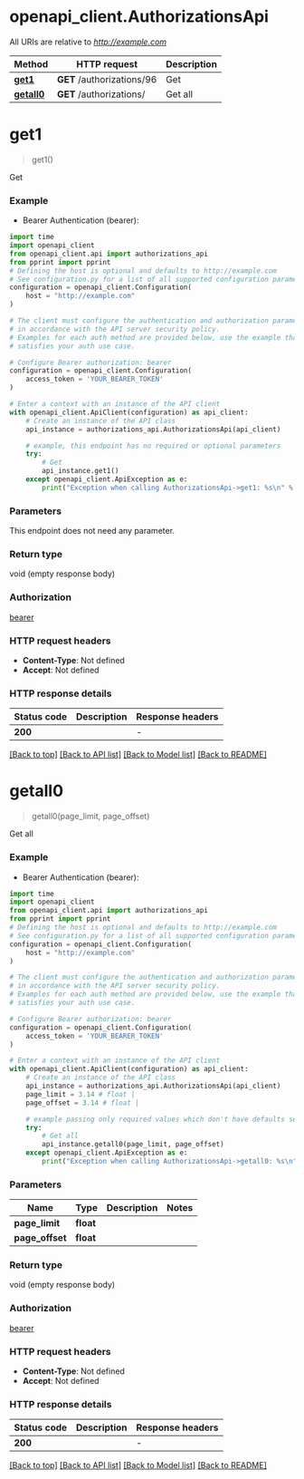 # openapi_client.AuthorizationsApi

All URIs are relative to *http://example.com*

Method | HTTP request | Description
------------- | ------------- | -------------
[**get1**](AuthorizationsApi.md#get1) | **GET** /authorizations/96 | Get
[**getall0**](AuthorizationsApi.md#getall0) | **GET** /authorizations/ | Get all


# **get1**
> get1()

Get

### Example

* Bearer Authentication (bearer):
```python
import time
import openapi_client
from openapi_client.api import authorizations_api
from pprint import pprint
# Defining the host is optional and defaults to http://example.com
# See configuration.py for a list of all supported configuration parameters.
configuration = openapi_client.Configuration(
    host = "http://example.com"
)

# The client must configure the authentication and authorization parameters
# in accordance with the API server security policy.
# Examples for each auth method are provided below, use the example that
# satisfies your auth use case.

# Configure Bearer authorization: bearer
configuration = openapi_client.Configuration(
    access_token = 'YOUR_BEARER_TOKEN'
)

# Enter a context with an instance of the API client
with openapi_client.ApiClient(configuration) as api_client:
    # Create an instance of the API class
    api_instance = authorizations_api.AuthorizationsApi(api_client)

    # example, this endpoint has no required or optional parameters
    try:
        # Get
        api_instance.get1()
    except openapi_client.ApiException as e:
        print("Exception when calling AuthorizationsApi->get1: %s\n" % e)
```


### Parameters
This endpoint does not need any parameter.

### Return type

void (empty response body)

### Authorization

[bearer](../README.md#bearer)

### HTTP request headers

 - **Content-Type**: Not defined
 - **Accept**: Not defined


### HTTP response details
| Status code | Description | Response headers |
|-------------|-------------|------------------|
**200** |  |  -  |

[[Back to top]](#) [[Back to API list]](../README.md#documentation-for-api-endpoints) [[Back to Model list]](../README.md#documentation-for-models) [[Back to README]](../README.md)

# **getall0**
> getall0(page_limit, page_offset)

Get all

### Example

* Bearer Authentication (bearer):
```python
import time
import openapi_client
from openapi_client.api import authorizations_api
from pprint import pprint
# Defining the host is optional and defaults to http://example.com
# See configuration.py for a list of all supported configuration parameters.
configuration = openapi_client.Configuration(
    host = "http://example.com"
)

# The client must configure the authentication and authorization parameters
# in accordance with the API server security policy.
# Examples for each auth method are provided below, use the example that
# satisfies your auth use case.

# Configure Bearer authorization: bearer
configuration = openapi_client.Configuration(
    access_token = 'YOUR_BEARER_TOKEN'
)

# Enter a context with an instance of the API client
with openapi_client.ApiClient(configuration) as api_client:
    # Create an instance of the API class
    api_instance = authorizations_api.AuthorizationsApi(api_client)
    page_limit = 3.14 # float | 
    page_offset = 3.14 # float | 

    # example passing only required values which don't have defaults set
    try:
        # Get all
        api_instance.getall0(page_limit, page_offset)
    except openapi_client.ApiException as e:
        print("Exception when calling AuthorizationsApi->getall0: %s\n" % e)
```


### Parameters

Name | Type | Description  | Notes
------------- | ------------- | ------------- | -------------
 **page_limit** | **float**|  |
 **page_offset** | **float**|  |

### Return type

void (empty response body)

### Authorization

[bearer](../README.md#bearer)

### HTTP request headers

 - **Content-Type**: Not defined
 - **Accept**: Not defined


### HTTP response details
| Status code | Description | Response headers |
|-------------|-------------|------------------|
**200** |  |  -  |

[[Back to top]](#) [[Back to API list]](../README.md#documentation-for-api-endpoints) [[Back to Model list]](../README.md#documentation-for-models) [[Back to README]](../README.md)

